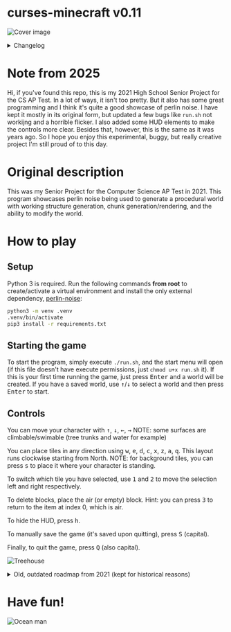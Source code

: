 # curses-minecraft v0.11

![Cover image](/images/cover_image.png)

<details>
<summary>Changelog</summary>
<br />

`release/v0.11`
* HUD properly displays button to quit and save
* bedrock can no longer be mined
* removed many unused files/imports

`release/v0.10`
* added `requirements.txt`
* fixed `run.sh` to actually work
* removed tons of unneeded or accidentally added files
* fixed `save_data` loading from root
* removed worlds included with repo
* removed horrible jitter
* increased chunk render/gen distance

I apparantly forgot to document any changes I made pre-`release/v0.10`. How I got to `v0.9` is beyond me, but from this point on I'll document any changes I make.

</details>

# Note from 2025

Hi, if you've found this repo, this is my 2021 High School Senior Project for the CS AP Test. In a lot of ways, it isn't too pretty. But it also has some great programming and I think it's quite a good showcase of perlin noise. I have kept it mostly in its original form, but updated a few bugs like `run.sh` not workijng and a horrible flicker. I also added some HUD elements to make the controls more clear. Besides that, however, this is the same as it was years ago. So I hope you enjoy this experimental, buggy, but really creative project I'm still proud of to this day.

# Original description

This was my Senior Project for the Computer Science AP Test in 2021. This program showcases perlin noise being used to generate a procedural world with working structure generation, chunk generation/rendering, and the ability to modify the world.

# How to play

## Setup
Python 3 is required. Run the following commands **from root** to create/activate a virtual environment and install the only external dependency, [perlin-noise](https://pypi.org/project/perlin-noise/):
```bash
python3 -m venv .venv
.venv/bin/activate
pip3 install -r requirements.txt
```

## Starting the game
To start the program, simply execute `./run.sh`, and the start menu will open (if this file doesn't have execute permissions, just `chmod u+x run.sh` it). If this is your first time running the game, just press <kbd>Enter</kbd> and a world will be created. If you have a saved world, use <kbd>↑</kbd>/<kbd>↓</kbd> to select a world and then press <kbd>Enter</kbd> to start.

## Controls
You can move your character with <kbd>↑</kbd>, <kbd>↓</kbd>, <kbd>←</kbd>, <kbd>→</kbd>
NOTE: some surfaces are climbable/swimable (tree trunks and water for example)

You can place tiles in any direction using <kbd>w</kbd>, <kbd>e</kbd>, <kbd>d</kbd>, <kbd>c</kbd>, <kbd>x</kbd>, <kbd>z</kbd>, <kbd>a</kbd>, <kbd>q</kbd>. This layout runs clockwise starting from North.
NOTE: for background tiles, you can press <kbd>s</kbd> to place it where your character is standing.

To switch which tile you have selected, use <kbd>1</kbd> and <kbd>2</kbd> to move the selection left and right respectively.

To delete blocks, place the air (or empty) block. Hint: you can press <kbd>3</kbd> to return to the item at index 0, which is air.

To hide the HUD, press <kbd>h</kbd>.

To manually save the game (it's saved upon quitting), press <kbd>S</kbd> (capital).

Finally, to quit the game, press <kbd>Q</kbd> (also capital).

![Treehouse](/images/treehouse.png)

<details>
<summary>Old, outdated roadmap from 2021 (kept for historical reasons)</summary>

## What's already in

* Procedural generation, all the way from the surface to the depths below
* Chunk and region generation, with set sizes for both
* Character movement
* The ability to change the terrain
* Saving/Loading as well as a main menu
* Height dependent generation (snow, water level, etc.)
* Functionally different blocks
* Selecting tiles
* Dynamic structures (seaweed)

## What's planned

* Add more structures
* Possibly add NPC's
* ^ would require making updates not dependent on input
* Deleting, renaming worlds and quitting the game in the main menu

## Immediate Problems/Bugs

* Negative chunks don't generate right
* Boilerplate
* Structures generating incorrectly when crossing chunk borders
* Crashing when reaching world height or world depth
* Chunk generating can sometimes cause poor performance
* Inconvenient block picking
* Crashing when resizing window sometimes
* Some layers are a bit boring

</details>

# Have fun!
![Ocean man](/images/ocean.png)
